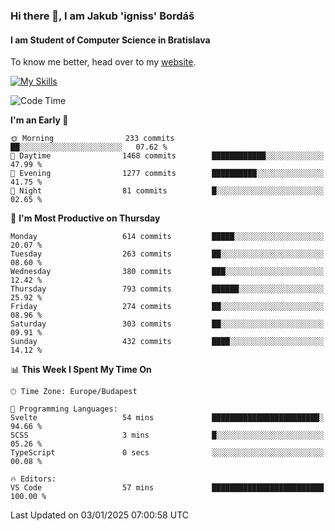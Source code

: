 ### Hi there 👋, I am Jakub 'igniss' Bordáš

#### I am Student of Computer Science in Bratislava
To know me better, head over to my [website](https://bordas.sk).

[![My Skills](https://skillicons.dev/icons?i=js,html,css,figma,svelte,java,kotlin,python,postgresql,typescript,nest,nodejs)](https://bordas.sk)


<!--START_SECTION:waka-->
![Code Time](http://img.shields.io/badge/Code%20Time-1%2C613%20hrs%2031%20mins-blue)

**I'm an Early 🐤** 

```text
🌞 Morning                233 commits         ██░░░░░░░░░░░░░░░░░░░░░░░   07.62 % 
🌆 Daytime                1468 commits        ████████████░░░░░░░░░░░░░   47.99 % 
🌃 Evening                1277 commits        ██████████░░░░░░░░░░░░░░░   41.75 % 
🌙 Night                  81 commits          █░░░░░░░░░░░░░░░░░░░░░░░░   02.65 % 
```
📅 **I'm Most Productive on Thursday** 

```text
Monday                   614 commits         █████░░░░░░░░░░░░░░░░░░░░   20.07 % 
Tuesday                  263 commits         ██░░░░░░░░░░░░░░░░░░░░░░░   08.60 % 
Wednesday                380 commits         ███░░░░░░░░░░░░░░░░░░░░░░   12.42 % 
Thursday                 793 commits         ██████░░░░░░░░░░░░░░░░░░░   25.92 % 
Friday                   274 commits         ██░░░░░░░░░░░░░░░░░░░░░░░   08.96 % 
Saturday                 303 commits         ██░░░░░░░░░░░░░░░░░░░░░░░   09.91 % 
Sunday                   432 commits         ████░░░░░░░░░░░░░░░░░░░░░   14.12 % 
```


📊 **This Week I Spent My Time On** 

```text
🕑︎ Time Zone: Europe/Budapest

💬 Programming Languages: 
Svelte                   54 mins             ████████████████████████░   94.66 % 
SCSS                     3 mins              █░░░░░░░░░░░░░░░░░░░░░░░░   05.26 % 
TypeScript               0 secs              ░░░░░░░░░░░░░░░░░░░░░░░░░   00.08 % 

🔥 Editors: 
VS Code                  57 mins             █████████████████████████   100.00 % 
```


 Last Updated on 03/01/2025 07:00:58 UTC
<!--END_SECTION:waka-->
